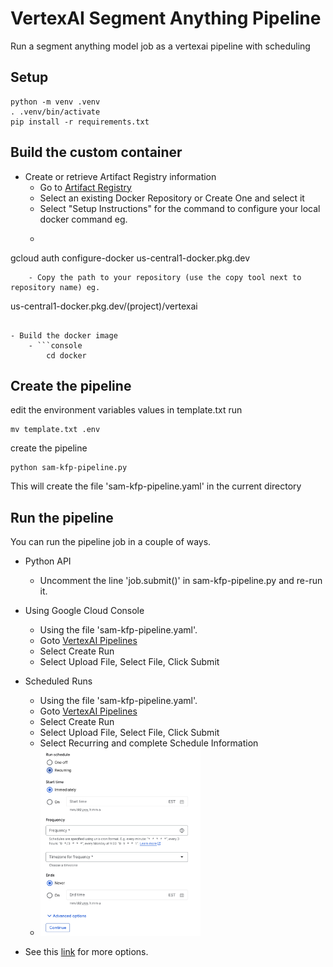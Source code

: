 # VertexAI Segment Anything Pipeline
Run a segment anything model job as a vertexai pipeline with scheduling

## Setup
```console
python -m venv .venv
. .venv/bin/activate
pip install -r requirements.txt
```

## Build the custom container

- Create or retrieve Artifact Registry information
    - Go to [Artifact Registry](https://console.cloud.google.com/artifacts)
    - Select an existing Docker Repository or Create One and select it
    - Select "Setup Instructions" for the command to configure your local docker command eg. 
    - ```console
gcloud auth configure-docker us-central1-docker.pkg.dev
```    
    - Copy the path to your repository (use the copy tool next to repository name) eg.
```
us-central1-docker.pkg.dev/(project)/vertexai
```

- Build the docker image
    - ```console
        cd docker
```


## Create the pipeline

edit the environment variables values in template.txt 
run
```console
mv template.txt .env
```
create the pipeline
```console
python sam-kfp-pipeline.py
```
This will create the file 'sam-kfp-pipeline.yaml' in the current directory

## Run the pipeline

You can run the pipeline job in a couple of ways. 

- Python API
    - Uncomment the line 'job.submit()' in sam-kfp-pipeline.py and re-run it. 

- Using Google Cloud Console
    - Using the file 'sam-kfp-pipeline.yaml'.
    - Goto [VertexAI Pipelines](https://console.cloud.google.com/vertex-ai/pipelines)
    - Select Create Run
    - Select Upload File, Select File, Click Submit

- Scheduled Runs
    - Using the file 'sam-kfp-pipeline.yaml'.
    - Goto [VertexAI Pipelines](https://console.cloud.google.com/vertex-ai/pipelines)
    - Select Create Run
    - Select Upload File, Select File, Click Submit
    - Select Recurring and complete Schedule Information
    - <img src="https://raw.githubusercontent.com/bmullan-code/vertexai-sam-pipeline/refs/heads/main/images/pipeline-schedule.png" alt="schedule" height="300"/>




- See this [link](https://cloud.google.com/vertex-ai/docs/pipelines/run-pipeline) for more options. 


